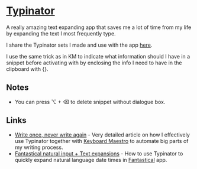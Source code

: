 # [Typinator](http://www.ergonis.com/products/typinator/)
A really amazing text expanding app that saves me a lot of time from my life by expanding the text I most frequently type.

I share the Typinator sets I made and use with the app [here](https://github.com/nikitavoloboev/my-mac-os/tree/master/typinator).

I use the same trick as in KM to indicate what information should I have in a snippet before activating with by enclosing the info I need to have in the clipboard with {}.

## Notes
- You can press ⌥ + ⌫ to delete snippet without dialogue box.

## Links
- [Write once, never write again](https://medium.com/@NikitaVoloboev/write-once-never-write-again-c2fa1f6c4e8) - Very detailed article on how I effectively use Typinator together with [Keyboard Maestro](km/km.md) to automate big parts of my writing process.
- [Fantastical natural input + Text expansions](https://medium.com/@NikitaVoloboev/fantastical-natural-input-text-expansions-3ea8cf7ccac3) - How to use Typinator to quickly expand natural language date times in [Fantastical](https://flexibits.com/fantastical) app.